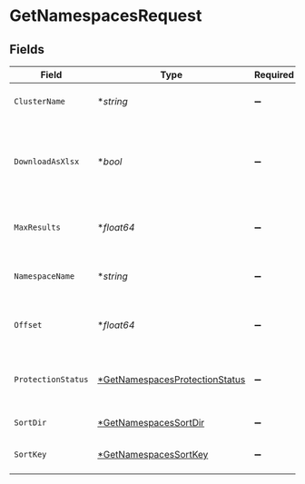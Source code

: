 # GetNamespacesRequest


## Fields

| Field                                                                                      | Type                                                                                       | Required                                                                                   | Description                                                                                |
| ------------------------------------------------------------------------------------------ | ------------------------------------------------------------------------------------------ | ------------------------------------------------------------------------------------------ | ------------------------------------------------------------------------------------------ |
| `ClusterName`                                                                              | **string*                                                                                  | :heavy_minus_sign:                                                                         | the cluster name to filter by                                                              |
| `DownloadAsXlsx`                                                                           | **bool*                                                                                    | :heavy_minus_sign:                                                                         | When true, the API will return an xlsx file, and pagination will be ignored                |
| `MaxResults`                                                                               | **float64*                                                                                 | :heavy_minus_sign:                                                                         | The number of entries to return (pagination)                                               |
| `NamespaceName`                                                                            | **string*                                                                                  | :heavy_minus_sign:                                                                         | the namespace name to filter by                                                            |
| `Offset`                                                                                   | **float64*                                                                                 | :heavy_minus_sign:                                                                         | Return entries from this offset (pagination)                                               |
| `ProtectionStatus`                                                                         | [*GetNamespacesProtectionStatus](../../models/operations/getnamespacesprotectionstatus.md) | :heavy_minus_sign:                                                                         | When true, the API will return only protected pods                                         |
| `SortDir`                                                                                  | [*GetNamespacesSortDir](../../models/operations/getnamespacessortdir.md)                   | :heavy_minus_sign:                                                                         | sorting direction                                                                          |
| `SortKey`                                                                                  | [*GetNamespacesSortKey](../../models/operations/getnamespacessortkey.md)                   | :heavy_minus_sign:                                                                         | the namespaces sort key                                                                    |